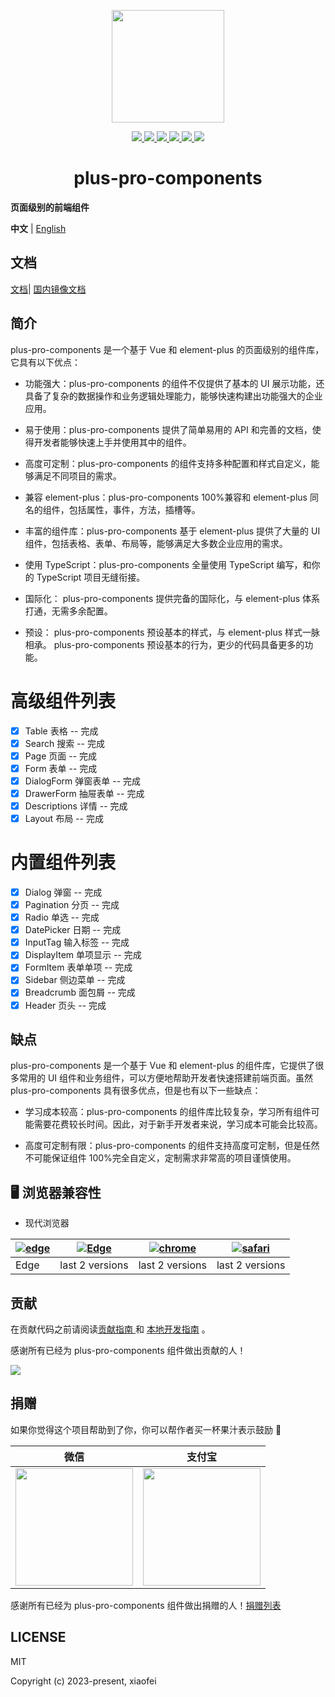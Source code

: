 <p align="center">
  <img width="180px" src="https://plus-pro-components.github.io/logo.png">
</p>

<p align="center">
  <a href="https://www.npmjs.com/package/plus-pro-components">
    <img src="https://img.shields.io/npm/v/plus-pro-components.svg?style=flat-square" />
  </a>
  <a href="https://vitepress.dev/">
    <img src="https://img.shields.io/badge/docs%20by-vitepress-10b981" />
  </a>
  <a href="https://rollupjs.org/">
    <img src="https://img.shields.io/badge/build%20with-rollup-646cff.svg" />
  </a>
  <a href="https://www.pnpm.cn/">
    <img src="https://img.shields.io/badge/maintained%20with-pnpm-cc00ff.svg" />
  </a>
  <a href="https://element-plus.org/">
    <img src="https://img.shields.io/badge/ui%20width-element%20plus-409eff.svg" />
  </a>
  <a href="https://npmcharts.com/compare/plus-pro-components?minimal=true">
    <img src="https://img.shields.io/npm/dm/plus-pro-components
    " />
  </a>
  <br>
</p>

<h1 align="center">plus-pro-components</h1>
 
**页面级别的前端组件**

**中文** | [English](https://github.com/plus-pro-components/plus-pro-components/blob/dev/README.md)

## 文档

[文档](https://plus-pro-components.github.io/)| [国内镜像文档](https://plus-pro-components.com)

## 简介

plus-pro-components 是一个基于 Vue 和 element-plus 的页面级别的组件库，它具有以下优点：

- 功能强大：plus-pro-components 的组件不仅提供了基本的 UI 展示功能，还具备了复杂的数据操作和业务逻辑处理能力，能够快速构建出功能强大的企业应用。

- 易于使用：plus-pro-components 提供了简单易用的 API 和完善的文档，使得开发者能够快速上手并使用其中的组件。

- 高度可定制：plus-pro-components 的组件支持多种配置和样式自定义，能够满足不同项目的需求。

- 兼容 element-plus：plus-pro-components 100%兼容和 element-plus 同名的组件，包括属性，事件，方法，插槽等。

- 丰富的组件库：plus-pro-components 基于 element-plus 提供了大量的 UI 组件，包括表格、表单、布局等，能够满足大多数企业应用的需求。

- 使用 TypeScript：plus-pro-components 全量使用 TypeScript 编写，和你的 TypeScript 项目无缝衔接。

- 国际化： plus-pro-components 提供完备的国际化，与 element-plus 体系打通，无需多余配置。

- 预设： plus-pro-components 预设基本的样式，与 element-plus 样式一脉相承。 plus-pro-components 预设基本的行为，更少的代码具备更多的功能。

# 高级组件列表

- [x] Table 表格 -- 完成
- [x] Search 搜索 -- 完成
- [x] Page 页面 -- 完成
- [x] Form 表单 -- 完成
- [x] DialogForm 弹窗表单 -- 完成
- [x] DrawerForm 抽屉表单 -- 完成
- [x] Descriptions 详情 -- 完成
- [x] Layout 布局 -- 完成

# 内置组件列表

- [x] Dialog 弹窗 -- 完成
- [x] Pagination 分页 -- 完成
- [x] Radio 单选 -- 完成
- [x] DatePicker 日期 -- 完成
- [x] InputTag 输入标签 -- 完成
- [x] DisplayItem 单项显示 -- 完成
- [x] FormItem 表单单项 -- 完成
- [x] Sidebar 侧边菜单 -- 完成
- [x] Breadcrumb 面包屑 -- 完成
- [x] Header 页头 -- 完成

## 缺点

plus-pro-components 是一个基于 Vue 和 element-plus 的组件库，它提供了很多常用的 UI 组件和业务组件，可以方便地帮助开发者快速搭建前端页面。虽然 plus-pro-components 具有很多优点，但是也有以下一些缺点：

- 学习成本较高：plus-pro-components 的组件库比较复杂，学习所有组件可能需要花费较长时间。因此，对于新手开发者来说，学习成本可能会比较高。

- 高度可定制有限：plus-pro-components 的组件支持高度可定制，但是任然不可能保证组件 100%完全自定义，定制需求非常高的项目谨慎使用。

## 🖥 浏览器兼容性

- 现代浏览器

| [![edge](https://raw.githubusercontent.com/alrra/browser-logos/master/src/edge/edge_48x48.png)](http://godban.github.io/browsers-support-badges/) | [![Edge](https://raw.githubusercontent.com/alrra/browser-logos/master/src/firefox/firefox_48x48.png)](http://godban.github.io/browsers-support-badges/) | [![chrome](https://raw.githubusercontent.com/alrra/browser-logos/master/src/chrome/chrome_48x48.png)](http://godban.github.io/browsers-support-badges/) | [![safari](https://raw.githubusercontent.com/alrra/browser-logos/master/src/safari/safari_48x48.png)](http://godban.github.io/browsers-support-badges/) |
| ------------------------------------------------------------------------------------------------------------------------------------------------- | ------------------------------------------------------------------------------------------------------------------------------------------------------- | ------------------------------------------------------------------------------------------------------------------------------------------------------- | ------------------------------------------------------------------------------------------------------------------------------------------------------- |
| Edge                                                                                                                                              | last 2 versions                                                                                                                                         | last 2 versions                                                                                                                                         | last 2 versions                                                                                                                                         |

## 贡献

在贡献代码之前请阅读[贡献指南
](https://plus-pro-components.com/guide/contribution.html) 和 [本地开发指南](https://plus-pro-components.com/guide/dev.html) 。

感谢所有已经为 plus-pro-components 组件做出贡献的人！

<a href="https://github.com/vuejs/core/graphs/contributors"><img src="https://opencollective.com/plus-pro-components/contributors.svg?width=890" /></a>

## 捐赠

如果你觉得这个项目帮助到了你，你可以帮作者买一杯果汁表示鼓励 🍹

| 微信                                                                                                           | 支付宝                                                                                                          |
| -------------------------------------------------------------------------------------------------------------- | --------------------------------------------------------------------------------------------------------------- |
| <img src="https://plus-pro-components-1252186245.cos.ap-chengdu.myqcloud.com/wx.jpg" height="188" width="188"> | <img src="https://plus-pro-components-1252186245.cos.ap-chengdu.myqcloud.com/ali.jpg" height="188" width="188"> |

感谢所有已经为 plus-pro-components 组件做出捐赠的人！[捐赠列表](https://plus-pro-components.com/donate.html#%E6%8D%90%E8%B5%A0%E8%80%85%E5%90%8D%E5%8D%95)

## LICENSE

MIT

Copyright (c) 2023-present, xiaofei
